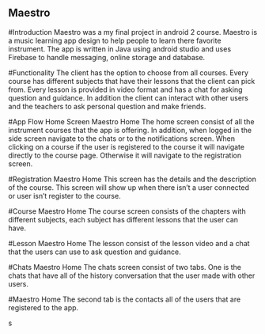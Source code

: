 ## Maestro
#Introduction
Maestro was a my final project in android 2 course. Maestro is a music learning app design to help people to learn there favorite instrument. The app is written in Java using android studio and uses Firebase to handle messaging, online storage and database.

#Functionality
The client has the option to choose from all courses. Every course has different subjects that have their lessons that the client can pick from. Every lesson is provided in video format and has a chat for asking question and guidance. In addition the client can interact with other users and the teachers to ask personal question and make friends.

#App Flow
Home Screen
Maestro Home
The home screen consist of all the instrument courses that the app is offering. In addition, when logged in the side screen navigate to the chats or to the notifications screen. When clicking on a course if the user is registered to the course it will navigate directly to the course page. Otherwise it will navigate to the registration screen.

#Registration
Maestro Home
This screen has the details and the description of the course. This screen will show up when there isn’t a user connected or user isn’t register to the course.

#Course
Maestro Home
The course screen consists of the chapters with different subjects, each subject has different lessons that the user can have.

#Lesson
Maestro Home
The lesson consist of the lesson video and a chat that the users can use to ask question and guidance.

#Chats
Maestro Home
The chats screen consist of two tabs. One is the chats that have all of the history conversation that the user made with other users.

#Maestro Home
The second tab is the contacts all of the users that are registered to the app.

s
